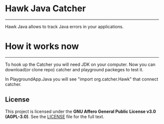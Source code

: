 # Hawk Java Catcher
____
Hawk Java allows to track Java errors in your applications.

# How it works now
____
To hook up the Catcher you will need JDK on your computer.
Now you can download(or clone repo) catcher and playground packeges to test it.

In PlaygroundApp.Java you will see "import org.catcher.Hawk" that connect catcher.

## License

This project is licensed under the **GNU Affero General Public License v3.0 (AGPL-3.0)**.
See the [LICENSE](./LICENSE) file for the full text.
